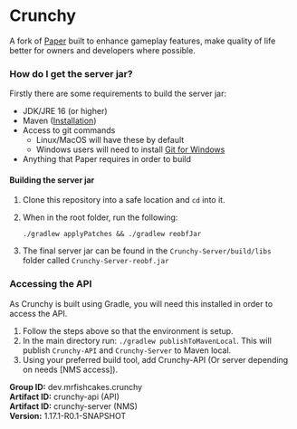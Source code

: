 # Crunchy
A fork of [Paper](https://github.com/PaperMC/Paper/) built to enhance gameplay features, make quality of life better for owners and developers where possible.

### How do I get the server jar?
Firstly there are some requirements to build the server jar:
- JDK/JRE 16 (or higher)
- Maven ([Installation](https://maven.apache.org/install.html))
- Access to git commands
  - Linux/MacOS will have these by default
  - Windows users will need to install [Git for Windows](https://git-scm.com/download/win)
- Anything that Paper requires in order to build

#### Building the server jar
1. Clone this repository into a safe location and `cd` into it.
2. When in the root folder, run the following:

    `./gradlew applyPatches && ./gradlew reobfJar`
3. The final server jar can be found in the `Crunchy-Server/build/libs` folder called `Crunchy-Server-reobf.jar`

### Accessing the API
As Crunchy is built using Gradle, you will need this installed in order to access the API.
1. Follow the steps above so that the environment is setup.
2. In the main directory run: `./gradlew publishToMavenLocal`. This will publish `Crunchy-API` and `Crunchy-Server` to Maven local.
3. Using your preferred build tool, add Crunchy-API (Or server depending on needs [NMS access]).

<b>Group ID:</b> dev.mrfishcakes.crunchy   
<b>Artifact ID:</b> crunchy-api (API)   
<b>Artifact ID:</b> crunchy-server (NMS)  
<b>Version:</b> 1.17.1-R0.1-SNAPSHOT
